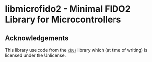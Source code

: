 # libmicrofido2 - Minimal FIDO2 Library for Microcontrollers

## Acknowledgements

This library use code from the [`cb0r`](https://github.com/quartzjer/cb0r) library which (at time of writing) is licensed under the Unlicense.
